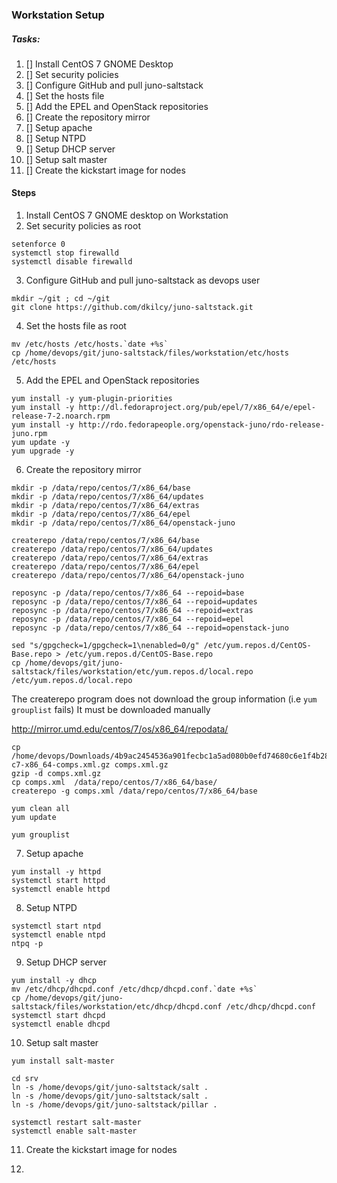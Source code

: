 ### Workstation Setup

##### Tasks:

  1. [] Install CentOS 7 GNOME Desktop
  2. [] Set security policies
  3. [] Configure GitHub and pull juno-saltstack
  4. [] Set the hosts file
  5. [] Add the EPEL and OpenStack repositories
  6. [] Create the repository mirror
  7. [] Setup apache
  8. [] Setup NTPD
  9. [] Setup DHCP server
  10. [] Setup salt master
  11. [] Create the kickstart image for nodes

#### Steps

1. Install CentOS 7 GNOME desktop on Workstation  
2. Set security policies as root
```
setenforce 0
systemctl stop firewalld
systemctl disable firewalld
```   
3. Configure GitHub and pull juno-saltstack as devops user
```
mkdir ~/git ; cd ~/git
git clone https://github.com/dkilcy/juno-saltstack.git
```   
4. Set the hosts file as root
```
mv /etc/hosts /etc/hosts.`date +%s`
cp /home/devops/git/juno-saltstack/files/workstation/etc/hosts /etc/hosts
```   
5. Add the EPEL and OpenStack repositories  
```
yum install -y yum-plugin-priorities
yum install -y http://dl.fedoraproject.org/pub/epel/7/x86_64/e/epel-release-7-2.noarch.rpm
yum install -y http://rdo.fedorapeople.org/openstack-juno/rdo-release-juno.rpm
yum update -y
yum upgrade -y
```   
6. Create the repository mirror  
```
mkdir -p /data/repo/centos/7/x86_64/base
mkdir -p /data/repo/centos/7/x86_64/updates
mkdir -p /data/repo/centos/7/x86_64/extras
mkdir -p /data/repo/centos/7/x86_64/epel
mkdir -p /data/repo/centos/7/x86_64/openstack-juno

createrepo /data/repo/centos/7/x86_64/base
createrepo /data/repo/centos/7/x86_64/updates
createrepo /data/repo/centos/7/x86_64/extras
createrepo /data/repo/centos/7/x86_64/epel
createrepo /data/repo/centos/7/x86_64/openstack-juno

reposync -p /data/repo/centos/7/x86_64 --repoid=base
reposync -p /data/repo/centos/7/x86_64 --repoid=updates
reposync -p /data/repo/centos/7/x86_64 --repoid=extras
reposync -p /data/repo/centos/7/x86_64 --repoid=epel
reposync -p /data/repo/centos/7/x86_64 --repoid=openstack-juno

sed "s/gpgcheck=1/gpgcheck=1\nenabled=0/g" /etc/yum.repos.d/CentOS-Base.repo > /etc/yum.repos.d/CentOS-Base.repo
cp /home/devops/git/juno-saltstack/files/workstation/etc/yum.repos.d/local.repo /etc/yum.repos.d/local.repo
```
The createrepo program does not download the group information (i.e `yum grouplist` fails)
It must be downloaded manually

http://mirror.umd.edu/centos/7/os/x86_64/repodata/


```
cp /home/devops/Downloads/4b9ac2454536a901fecbc1a5ad080b0efd74680c6e1f4b28fb2c7ff419872418-c7-x86_64-comps.xml.gz comps.xml.gz
gzip -d comps.xml.gz 
cp comps.xml  /data/repo/centos/7/x86_64/base/
createrepo -g comps.xml /data/repo/centos/7/x86_64/base

yum clean all
yum update

yum grouplist
```

7. Setup apache  
```
yum install -y httpd
systemctl start httpd
systemctl enable httpd
```

8. Setup NTPD  
```
systemctl start ntpd
systemctl enable ntpd
ntpq -p
```

9. Setup DHCP server   
```
yum install -y dhcp
mv /etc/dhcp/dhcpd.conf /etc/dhcp/dhcpd.conf.`date +%s`
cp /home/devops/git/juno-saltstack/files/workstation/etc/dhcp/dhcpd.conf /etc/dhcp/dhcpd.conf
systemctl start dhcpd
systemctl enable dhcpd
```

10. Setup salt master  
```
yum install salt-master

cd srv
ln -s /home/devops/git/juno-saltstack/salt .
ln -s /home/devops/git/juno-saltstack/salt .
ln -s /home/devops/git/juno-saltstack/pillar .

systemctl restart salt-master
systemctl enable salt-master
```

11. Create the kickstart image for nodes  

12. 
